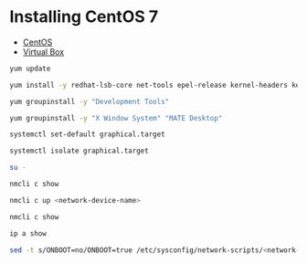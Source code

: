 # Installing CentOS 7

- [CentOS](https://www.centos.org)
- [Virtual Box](https://www.virtualbox.org)

````sh
yum update

yum install -y redhat-lsb-core net-tools epel-release kernel-headers kernel-devel

yum groupinstall -y "Development Tools"

yum groupinstall -y "X Window System" "MATE Desktop"

systemctl set-default graphical.target

systemctl isolate graphical.target

su -

nmcli c show

nmcli c up <network-device-name>

nmcli c show

ip a show

sed -t s/ONBOOT=no/ONBOOT=true /etc/sysconfig/network-scripts/<network-device-name>
````
